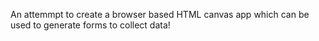 An attemmpt to create a browser based HTML canvas app which can be used to generate forms to collect data!
